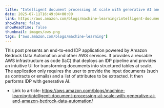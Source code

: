 ```yaml
---
title: "Intelligent document processing at scale with generative AI and Amazon Bedrock Data Automation"
date: 2025-07-11T16:49:04+00:00
link: https://aws.amazon.com/blogs/machine-learning/intelligent-document-processing-at-scale-with-generative-ai-and-amazon-bedrock-data-automation/
showShare: false
showReadTime: false
thumbnail: images/aws.png
tags: ["aws.amazon.com/blogs/machine-learning"]
---
```

This post presents an end-to-end IDP application powered by Amazon Bedrock Data Automation and other AWS services. It provides a reusable AWS infrastructure as code (IaC) that deploys an IDP pipeline and provides an intuitive UI for transforming documents into structured tables at scale. The application only requires the user to provide the input documents (such as contracts or emails) and a list of attributes to be extracted. It then performs IDP with generative AI.

- Link to article: https://aws.amazon.com/blogs/machine-learning/intelligent-document-processing-at-scale-with-generative-ai-and-amazon-bedrock-data-automation/